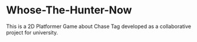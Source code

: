 # Whose-The-Hunter-Now
 This is a 2D Platformer Game about Chase Tag developed as a collaborative project for university.
